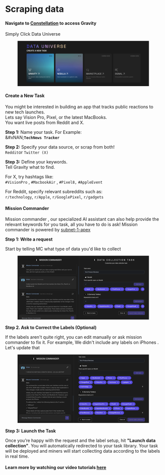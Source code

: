 # Scraping data

#### Navigate to [Constellation](https://app.macrocosmos.ai/mission-command) to access Gravity&#x20;

Simply Click Data Universe

<figure><img src="../../.gitbook/assets/Screenshot 2025-04-03 at 14.45.57.png" alt=""><figcaption></figcaption></figure>

#### **Create a New Task**

You might be interested in building an app that tracks public reactions to new tech launches.\
Lets say Vision Pro, Pixel, or the latest MacBooks.\
You want live posts from Reddit and X.

**Step 1:** Name your task. For Example:\
&#xNAN;**`TechNews Tracker`**

**Step 2:** Specify your data source, or scrap from both!\
`Reddit`or `Twitter (X)`

**Step 3:** Define your keywords.\
Tell Gravity what to find.

For X, try hashtags like:\
`#VisionPro` , `#MacbookAir` , `#Pixel8,` `#AppleEvent`

For Reddit, specify relevant subreddits such as:\
`r/technology`, `r/Apple`, `r/GooglePixel`, `r/gadgets`



#### Mission Commander&#x20;

Mission commander , our specialized AI assistant can also help provide the relevant keywords for you task, all you have to do is ask! Mission commander is powered by [subnet-1-apex](../../subnets/subnet-1-apex/ "mention")



**Step 1: Write a request**&#x20;

Start by telling MC what type of data you'd like to collect&#x20;

<figure><img src="../../.gitbook/assets/Screenshot 2025-04-07 at 17.21.51.png" alt=""><figcaption></figcaption></figure>



**Step 2. Ask to Correct the Labels (Optional)**

If the labels aren't quite right, you can edit manually or ask mission commander to fix it. For example, We didn't include any labels on iPhones . Let's update that

<figure><img src="../../.gitbook/assets/Screenshot 2025-04-07 at 18.00.49.png" alt=""><figcaption></figcaption></figure>

**Step 3: Launch the Task**

Once you’re happy with the request and the label setup, hit **"Launch data collection"**. You will automatically redirected to your task library. Your task will be deployed and miners will start collecting data according to the labels in real time.



#### Learn more by watching our video tutorials [here](https://macrocosmosai.substack.com/p/0cb3c240-5f5e-48fb-bd33-17b216ee52d0?postPreview=paid\&updated=2025-04-03T11%3A29%3A18.787Z\&audience=everyone\&free_preview=false\&freemail=true)
